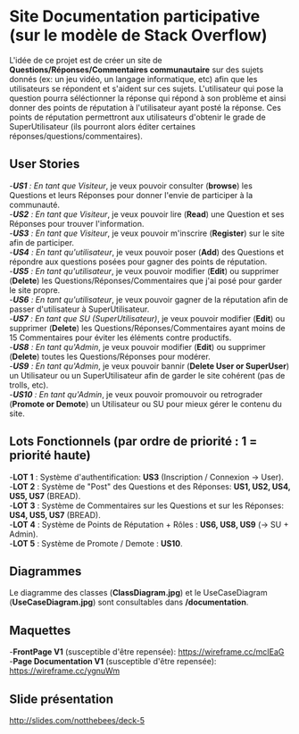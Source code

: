 # Site Documentation participative (sur le modèle de Stack Overflow)
L'idée de ce projet est de créer un site de **Questions/Réponses/Commentaires communautaire** sur des sujets donnés (ex: un jeu vidéo, un langage informatique, etc) afin que les utilisateurs se répondent et s'aident sur ces sujets.
L'utilisateur qui pose la question pourra séléctionner la réponse qui répond à son problème et ainsi donner des points de réputation à l'utilisateur ayant posté la réponse.
Ces points de réputation permettront aux utilisateurs d'obtenir le grade de SuperUtilisateur (ils pourront alors éditer certaines réponses/questions/commentaires). 


## User Stories 
-_**US1** : En tant que Visiteur_, je veux pouvoir consulter (**browse**) les Questions et leurs Réponses pour donner l'envie de participer à la communauté.  
-_**US2** : En tant que Visiteur_, je veux pouvoir lire (**Read**) une Question et ses Réponses pour trouver l'information.  
-_**US3** : En tant que Visiteur_, je veux pouvoir m'inscrire (**Register**) sur le site afin de participer.  
-_**US4** : En tant qu'utilisateur_, je veux pouvoir poser (**Add**) des Questions et répondre aux questions posées pour gagner des points de réputation.  
-_**US5** : En tant qu'utilisateur_, je veux pouvoir modifier (**Edit**) ou supprimer (**Delete**) les Questions/Réponses/Commentaires que j'ai posé pour garder le site propre.  
-_**US6** : En tant qu'utilisateur_, je veux pouvoir gagner de la réputation afin de passer d'utilisateur à SuperUtilisateur.  
-_**US7** : En tant que SU (SuperUtilisateur)_, je veux pouvoir modifier (**Edit**) ou supprimer (**Delete**) les Questions/Réponses/Commentaires ayant moins de 15 Commentaires pour éviter les éléments contre productifs.  
-_**US8** : En tant qu'Admin_, je veux pouvoir modifier (**Edit**) ou supprimer (**Delete**) toutes les Questions/Réponses pour modérer.  
-_**US9** : En tant qu'Admin_, je veux pouvoir bannir (**Delete User or SuperUser**) un Utilisateur ou un SuperUtilisateur afin de garder le site cohérent (pas de trolls, etc).  
-_**US10** : En tant qu'Admin_, je veux pouvoir promouvoir ou retrograder (**Promote or Demote**) un Utilisateur ou SU pour mieux gérer le contenu du site.  

## Lots Fonctionnels (par ordre de priorité : 1 = priorité haute)
-**LOT 1** : Système d'authentification: **US3** (Inscription / Connexion -> User).  
-**LOT 2** : Système de "Post" des Questions et des Réponses: **US1, US2, US4, US5, US7** (BREAD).  
-**LOT 3** : Système de Commentaires sur les Questions et sur les Réponses: **US4, US5, US7** (BREAD).  
-**LOT 4** : Système de Points de Réputation + Rôles : **US6, US8, US9** (-> SU + Admin).  
-**LOT 5** : Système de Promote / Demote : **US10**.  

## Diagrammes 
Le diagramme des classes (**ClassDiagram.jpg**) et le UseCaseDiagram (**UseCaseDiagram.jpg**) sont consultables dans **/documentation**.

## Maquettes
-**FrontPage V1** (susceptible d'être repensée): https://wireframe.cc/mcIEaG  
-**Page Documentation V1** (susceptible d'être repensée): https://wireframe.cc/ygnuWm   

## Slide présentation  
http://slides.com/notthebees/deck-5